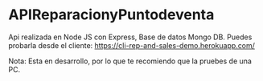 # APIReparacionyPuntodeventa
Api realizada en Node JS con Express, Base de datos Mongo DB.
Puedes probarla desde el cliente: 
https://cli-rep-and-sales-demo.herokuapp.com/

Nota: Esta en desarrollo, por lo que te recomiendo que la pruebes de una PC.
